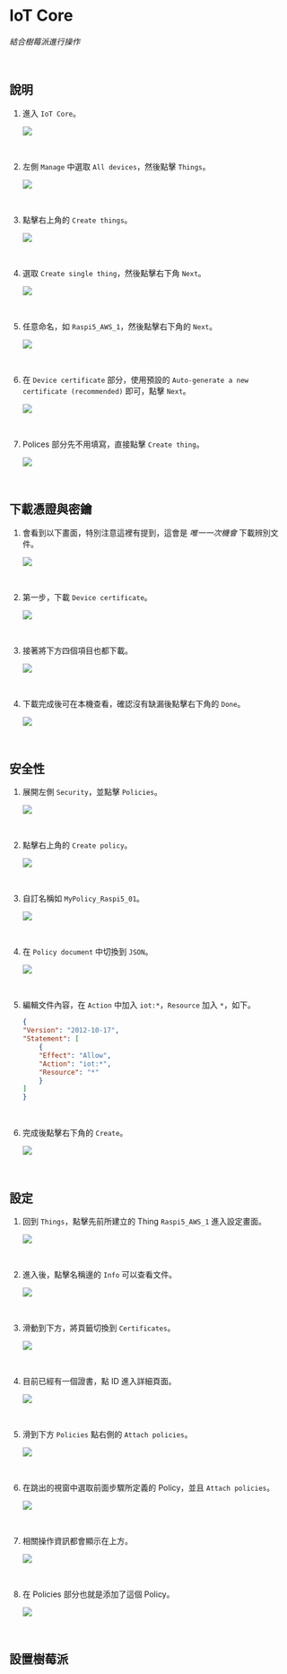 # IoT Core

_結合樹莓派進行操作_

<br>

## 說明

1. 進入 `IoT Core`。

    ![](images/img_01.png)

<br>

2. 左側 `Manage` 中選取 `All devices`，然後點擊 `Things`。

    ![](images/img_02.png)

<br>

3. 點擊右上角的 `Create things`。

    ![](images/img_03.png)

<br>

4. 選取 `Create single thing`，然後點擊右下角 `Next`。

    ![](images/img_04.png)

<br>

5. 任意命名，如 `Raspi5_AWS_1`，然後點擊右下角的 `Next`。

    ![](images/img_05.png)

<br>

6. 在 `Device certificate` 部分，使用預設的 `Auto-generate a new certificate (recommended)` 即可，點擊 `Next`。

    ![](images/img_06.png)

<br>

7. Polices 部分先不用填寫，直接點擊 `Create thing`。

    ![](images/img_07.png)

<br>

## 下載憑證與密鑰

1. 會看到以下畫面，特別注意這裡有提到，這會是 _唯一一次機會_ 下載辨別文件。

    ![](images/img_08.png)

<br>

2. 第一步，下載 `Device certificate`。

    ![](images/img_09.png)

<br>

3. 接著將下方四個項目也都下載。

    ![](images/img_10.png)

<br>

4. 下載完成後可在本機查看，確認沒有缺漏後點擊右下角的 `Done`。

    ![](images/img_11.png)

<br>

## 安全性

1. 展開左側 `Security`，並點擊 `Policies`。

    ![](images/img_12.png)

<br>

2. 點擊右上角的 `Create policy`。

    ![](images/img_13.png)

<br>

3. 自訂名稱如 `MyPolicy_Raspi5_01`。

    ![](images/img_14.png)

<br>

4. 在 `Policy document` 中切換到 `JSON`。

    ![](images/img_15.png)

<br>

5. 編輯文件內容，在 `Action` 中加入 `iot:*`，`Resource` 加入 `*`，如下。

    ```json
    {
    "Version": "2012-10-17",
    "Statement": [
        {
        "Effect": "Allow",
        "Action": "iot:*",
        "Resource": "*"
        }
    ]
    }
    ```

<br>

6. 完成後點擊右下角的 `Create`。

    ![](images/img_16.png)

<br>

## 設定

1. 回到 `Things`，點擊先前所建立的 Thing `Raspi5_AWS_1` 進入設定畫面。

    ![](images/img_17.png)

<br>

2. 進入後，點擊名稱邊的 `Info` 可以查看文件。

    ![](images/img_18.png)

<br>

3. 滑動到下方，將頁籤切換到 `Certificates`。

    ![](images/img_19.png)

<br>

4. 目前已經有一個證書，點 ID 進入詳細頁面。

    ![](images/img_20.png)

<br>

5. 滑到下方 `Policies` 點右側的 `Attach policies`。

    ![](images/img_21.png)

<br>

6. 在跳出的視窗中選取前面步驟所定義的 Policy，並且 `Attach policies`。

    ![](images/img_22.png)

<br>

7. 相關操作資訊都會顯示在上方。

    ![](images/img_73.png)

<br>

8. 在 Policies 部分也就是添加了這個 Policy。

    ![](images/img_74.png)

<br>

## 設置樹莓派